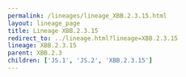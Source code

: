 ```yaml
---
permalink: /lineages/lineage_XBB.2.3.15.html
layout: lineage_page
title: Lineage XBB.2.3.15
redirect_to: ../lineage.html?lineage=XBB.2.3.15
lineage: XBB.2.3.15
parent: XBB.2.3
children: ['JS.1', 'JS.2', 'XBB.2.3.15']
---
```

